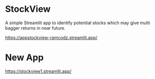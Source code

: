 # StockView
A simple Streamlit app to identify potential stocks which may give multi bagger returns in near future.

https://appstockview-ramcodz.streamlit.app/


# New App
https://stockview1.streamlit.app/
